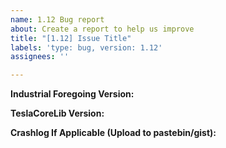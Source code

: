 ```yaml
---
name: 1.12 Bug report
about: Create a report to help us improve
title: "[1.12] Issue Title"
labels: 'type: bug, version: 1.12'
assignees: ''

---
```


**Industrial Foregoing Version:**

**TeslaCoreLib Version:**

**Crashlog If Applicable (Upload to pastebin/gist):**

